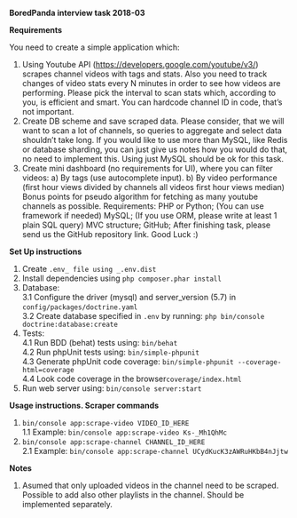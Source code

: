 **BoredPanda interview task 2018-03**

**Requirements**

You need to create a simple application which:
1. Using Youtube API (https://developers.google.com/youtube/v3/) scrapes channel
videos with tags and stats. Also you need to track changes of video stats every N
minutes in order to see how videos are performing. Please pick the interval to scan stats
which, according to you, is efficient and smart. You can hardcode channel ID in code,
that’s not important.
2. Create DB scheme and save scraped data. Please consider, that we will want to scan a
lot of channels, so queries to aggregate and select data shouldn’t take long. If you would
like to use more than MySQL, like Redis or database sharding, you can just give us notes
how you would do that, no need to implement this. Using just MySQL should be ok for
this task.
3. Create mini dashboard (no requirements for UI), where you can filter videos:
a) By tags (use autocomplete input).
b) By video performance (first hour views divided by channels all videos first hour
views median)
Bonus points for pseudo algorithm for fetching as many youtube channels as possible.
Requirements:
PHP or Python; (You can use framework if needed)
MySQL; (If you use ORM, please write at least 1 plain SQL query)
MVC structure;
GitHub;
After finishing task, please send us the GitHub repository link.
Good Luck :)

**Set Up instructions**
1. Create `.env_ file using _.env.dist`
2. Install dependencies using `php composer.phar install`
3. Database:\
3.1 Configure the driver (mysql) and server_version (5.7) in `config/packages/doctrine.yaml`\
3.2 Create database specified in `.env` by running: `php bin/console doctrine:database:create`
4. Tests:\
4.1 Run BDD (behat) tests using: `bin/behat`\
4.2 Run phpUnit tests using: `bin/simple-phpunit`\
4.3 Generate phpUnit code coverage: `bin/simple-phpunit --coverage-html=coverage`\
4.4 Look code coverage in the browser`coverage/index.html`
5. Run web server using: `bin/console server:start`



**Usage instructions. Scraper commands**
1. `bin/console app:scrape-video VIDEO_ID_HERE`\
1.1 Example: `bin/console app:scrape-video Ks-_Mh1QhMc` 
2. `bin/console app:scrape-channel CHANNEL_ID_HERE`\
2.1 Example: `bin/console app:scrape-channel UCydKucK3zAWRuHKbB4nJjtw`


**Notes**
1. Asumed that only uploaded videos in the channel need to be scraped. Possible to add also other playlists in the channel. Should be implemented separately.
